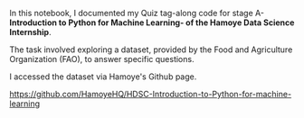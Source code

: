 In this notebook, I documented my Quiz tag-along code for stage A- **Introduction to Python for Machine Learning- of the Hamoye Data Science Internship**.

The task involved exploring a dataset, provided by the Food and Agriculture Organization (FAO), to answer specific questions. 

I accessed the dataset via Hamoye's Github page.

https://github.com/HamoyeHQ/HDSC-Introduction-to-Python-for-machine-learning
